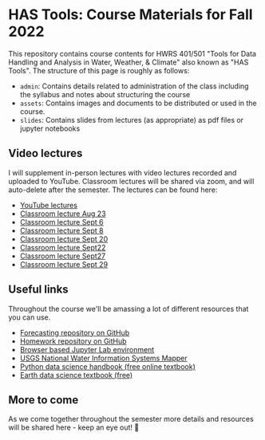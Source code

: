 # HAS Tools: Course Materials for Fall 2022

This repository contains course contents for HWRS 401/501 "Tools for Data Handling and Analysis in Water, Weather, & Climate" also known as "HAS Tools".
The structure of this page is roughly as follows:

 - `admin`: Contains details related to administration of the class including the syllabus and notes about structuring the course
 - `assets`: Contains images and documents to be distributed or used in the course.
 - `slides`: Contains slides from lectures (as appropriate) as pdf files or jupyter notebooks
 
 ## Video lectures
 
 I will supplement in-person lectures with video lectures recorded and uploaded to YouTube. Classroom lectures will be shared via zoom, and will auto-delete after the semester. The lectures can be found here:
 
  - [YouTube lectures](https://www.youtube.com/playlist?list=PL7bvZx2_0uUobn9riANO9nEPF1Pe2dClB)
  - [Classroom lecture Aug 23](https://arizona.zoom.us/rec/share/sPQwhCi7LLcGRaY-WRT_ODvW3Z7yI4eUBT2z8bKqBL5tixuQDJ_V1FQtw1eE2_dm.hWRwQHvhjVJjG6on)
  - [Classroom lecture Sept 6](https://arizona.zoom.us/rec/share/Vkq2-VtEDgLzYpK8dqt8Y92wOr_6_4_KOV_h9deFhTNz-rsWCxYeIh7s4z3RcN64.AvhYOxR-dnINiKU7)
  - [Classroom lecture Sept 8](https://arizona.zoom.us/rec/share/D6eL-cOKf85VOUqj5pgixbwqju4QLBb8cn4XVhMFKMOQOulgt0DiZDyvJglGRL3C.rzeBS_udeAulcBxW?startTime=1662649809000)
  - [Classroom lecture Sept 20](https://arizona.zoom.us/rec/share/5SgCFidTZ5CmtQUH-o1BPFzt2HlnpDyat0h8x5GY9OZOigHTYVZKXY_qhF75ECSt.PrIlPHnyZuPJKLT5)
  - [Classroom lecture Sept22](https://arizona.zoom.us/rec/share/rWzfGrwEhoMwsalwYBhnIGDp9mv3V0B0Y8Ek-w2M0eWqJKdDLAkOjHIFYEcX2JI.AO97-ltkYlo8PmhT?startTime=1663859319000)
  - [Classroom lecture Sept27](https://arizona.zoom.us/rec/share/LXf2icvAcBmu3k84t7bDsCjm6uOYGmV8vcJCBBQBR7nCWJutPTMrlSMKs-o8eVf9.by8L-vFLEjIPu6cB?startTime=1664291157000)
  - [Classroom lecture Sept 29](https://arizona.zoom.us/rec/share/2_wOXD7cLb_CJ8iarU_DbBvjrfocyKvURgwuVt7UAQXEE1sLMaegM58h_P35fRvt.U_09pVMO-fyOW6lo)

## Useful links
Throughout the course we'll be amassing a lot of different resources that you can use. 

- [Forecasting repository on GitHub](https://github.com/HAS-Tools-Fall2022/forecasting22)
- [Homework repository on GitHub](https://github.com/HAS-Tools-Fall2022/homework)
- [Browser based Jupyter Lab environment](https://jupyter.org/try-jupyter/lab/)
- [USGS National Water Information Systems Mapper](https://maps.waterdata.usgs.gov/mapper/index.html)
- [Python data science handbook (free online textbook)](https://jakevdp.github.io/PythonDataScienceHandbook/)
- [Earth data science textbook (free)](https://www.earthdatascience.org/courses/intro-to-earth-data-science/)

## More to come

As we come together throughout the semester more details and resources will be shared here - keep an eye out! 👀
